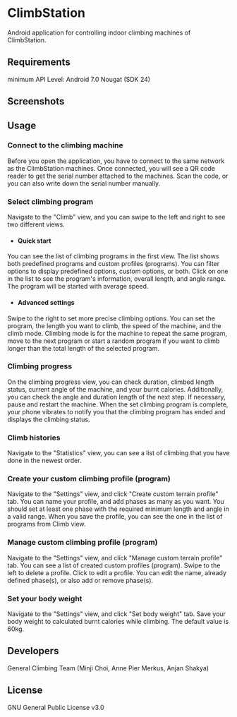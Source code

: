# ClimbStation

Android application for controlling indoor climbing machines of ClimbStation.

## Requirements
minimum API Level: Android 7.0 Nougat (SDK 24)

## Screenshots


## Usage
### Connect to the climbing machine
Before you open the application, you have to connect to the same network as the ClimbStation machines.
Once connected, you will see a QR code reader to get the serial number attached to the machines. Scan the code, or you can also write down the serial number manually.

### Select climbing program
Navigate to the "Climb" view, and you can swipe to the left and right to see two different views.

- #### Quick start
You can see the list of climbing programs in the first view. The list shows both predefined programs and custom profiles (programs). You can filter options to display predefined options, custom options, or both.
Click on one in the list to see the program's information, overall length, and angle range. The program will be started with average speed.

- #### Advanced settings
Swipe to the right to set more precise climbing options.
You can set the program, the length you want to climb, the speed of the machine, and the climb mode. Climbing mode is for the machine to repeat the same program, move to the next program or start a random program if you want to climb longer than the total length of the selected program.

### Climbing progress
On the climbing progress view, you can check duration, climbed length status, current angle of the machine, and your burnt calories.
Additionally, you can check the angle and duration length of the next step.
If necessary, pause and restart the machine.
When the set climbing program is complete, your phone vibrates to notify you that the climbing program has ended and displays the climbing status.

### Climb histories
Navigate to the "Statistics" view, you can see a list of climbing that you have done in the newest order.

### Create your custom climbing profile (program)
Navigate to the "Settings" view, and click "Create custom terrain profile" tab. You can name your profile, and add phases as many as you want.
You should set at least one phase with the required minimum length and angle in a valid range. When you save the profile, you can see the one in the list of programs from Climb view.

### Manage custom climbing profile (program)
Navigate to the "Settings" view, and click "Manage custom terrain profile" tab. You can see a list of created custom profiles (program). Swipe to the left to delete a profile. Click to edit a profile. You can edit the name, already defined phase(s), or also add or remove phase(s).

### Set your body weight
Navigate to the "Settings" view, and click "Set body weight" tab. Save your body weight to calculated burnt calories while climbing. The default value is 60kg.

## Developers
General Climbing Team (Minji Choi, Anne Pier Merkus, Anjan Shakya)
## License
GNU General Public License v3.0
